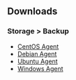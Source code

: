 ## Downloads

### Storage > Backup

- [CentOS Agent](http://169.254.169.251:8080/download/backup/files/AvamarClient-linux-sles11-x86_64-19.7.100-82.rpm)
- [Debian Agent](http://169.254.169.251:8080/download/backup/files/AvamarClient-debian4.0-x86_64-19.7.100-82.deb)
- [Ubuntu Agent](http://169.254.169.251:8080/download/backup/files/AvamarClient-debian4.0-x86_64-19.7.100-82.deb)
- [Windows Agent](http://169.254.169.251:8080/download/backup/files/AvamarClient-windows-x86_64-19.7.100-82.msi)
